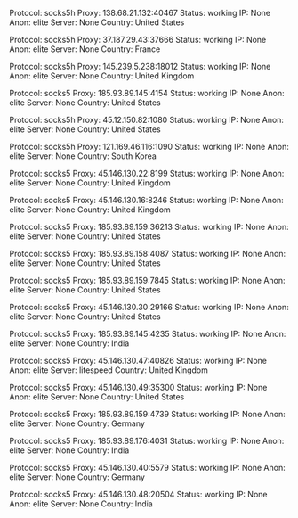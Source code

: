 Protocol: socks5h
Proxy: 138.68.21.132:40467
Status: working
IP: None
Anon: elite
Server: None
Country: United States

Protocol: socks5h
Proxy: 37.187.29.43:37666
Status: working
IP: None
Anon: elite
Server: None
Country: France

Protocol: socks5h
Proxy: 145.239.5.238:18012
Status: working
IP: None
Anon: elite
Server: None
Country: United Kingdom

Protocol: socks5
Proxy: 185.93.89.145:4154
Status: working
IP: None
Anon: elite
Server: None
Country: United States

Protocol: socks5h
Proxy: 45.12.150.82:1080
Status: working
IP: None
Anon: elite
Server: None
Country: United States

Protocol: socks5h
Proxy: 121.169.46.116:1090
Status: working
IP: None
Anon: elite
Server: None
Country: South Korea

Protocol: socks5
Proxy: 45.146.130.22:8199
Status: working
IP: None
Anon: elite
Server: None
Country: United Kingdom

Protocol: socks5
Proxy: 45.146.130.16:8246
Status: working
IP: None
Anon: elite
Server: None
Country: United Kingdom

Protocol: socks5
Proxy: 185.93.89.159:36213
Status: working
IP: None
Anon: elite
Server: None
Country: United States

Protocol: socks5
Proxy: 185.93.89.158:4087
Status: working
IP: None
Anon: elite
Server: None
Country: United States

Protocol: socks5
Proxy: 185.93.89.159:7845
Status: working
IP: None
Anon: elite
Server: None
Country: United States

Protocol: socks5
Proxy: 45.146.130.30:29166
Status: working
IP: None
Anon: elite
Server: None
Country: United States

Protocol: socks5
Proxy: 185.93.89.145:4235
Status: working
IP: None
Anon: elite
Server: None
Country: India

Protocol: socks5
Proxy: 45.146.130.47:40826
Status: working
IP: None
Anon: elite
Server: litespeed
Country: United Kingdom

Protocol: socks5
Proxy: 45.146.130.49:35300
Status: working
IP: None
Anon: elite
Server: None
Country: United States

Protocol: socks5
Proxy: 185.93.89.159:4739
Status: working
IP: None
Anon: elite
Server: None
Country: Germany

Protocol: socks5
Proxy: 185.93.89.176:4031
Status: working
IP: None
Anon: elite
Server: None
Country: India

Protocol: socks5
Proxy: 45.146.130.40:5579
Status: working
IP: None
Anon: elite
Server: None
Country: Germany

Protocol: socks5
Proxy: 45.146.130.48:20504
Status: working
IP: None
Anon: elite
Server: None
Country: India

